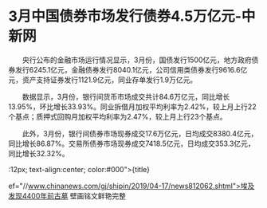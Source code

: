 # 3月中国债券市场发行债券4.5万亿元-中新网

　　央行公布的金融市场运行情况显示，3月份，国债发行1500亿元，地方政府债券发行6245.1亿元，金融债券发行8040.1亿元，公司信用类债券发行9616.6亿元，资产支持证券发行1121.9亿元，同业存单发行1.9万亿元。

　　数据显示，3月份，银行间货币市场成交共计84.6万亿元，同比增长13.95%，环比增长33.93%。同业拆借月加权平均利率为2.42%，较上月上行22个基点；质押式回购月加权平均利率为2.47%，较上月上行23个基点。

　　此外，3月份，银行间债券市场现券成交17.6万亿元，日均成交8380.4亿元，同比增长86.87%。交易所债券市场现券成交7418.5亿元，日均成交353.3亿元，同比增长32.32%。

:12px; text-align:center; color:#000">{title}

ef="//www.chinanews.com/gj/shipin/2019/04-17/news812062.shtml">埃及发现4400年前古墓 壁画铭文鲜艳完整
